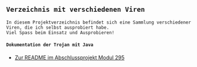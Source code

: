 ## `Verzeichnis mit verschiedenen Viren`

    In diesem Projektverzeichnis befindet sich eine Sammlung verschiedener Viren, die ich selbst ausprobiert habe. 
    Viel Spass beim Einsatz und Ausprobieren!

#### `Dokumentation der Trojan mit Java` 
- [Zur README im Abschlussprojekt Modul 295](abschluss_projekt_modul_295/README.md)



